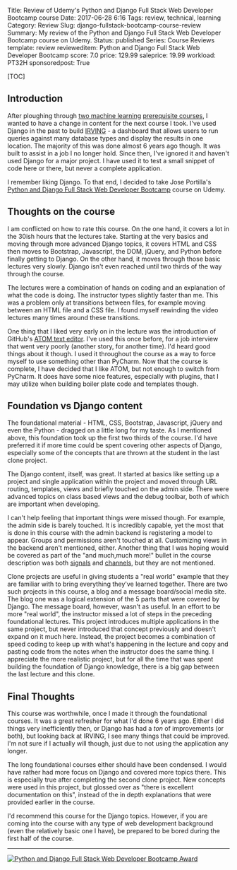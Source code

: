 Title: Review of Udemy's Python and Django Full Stack Web Developer Bootcamp course
Date: 2017-06-28 6:16
Tags: review, technical, learning
Category: Review
Slug: django-fullstack-bootcamp-course-review
Summary: My review of the Python and Django Full Stack Web Developer Bootcamp course on Udemy.
Status: published
Series: Course Reviews
template: review
revieweditem: Python and Django Full Stack Web Developer Bootcamp
score: 7.0
price: 129.99
saleprice: 19.99
workload: PT32H
sponsoredpost: True

[TOC]

## Introduction

After ploughing through [two machine learning][1] [prerequisite courses][2], I wanted to have a change in content for the next
course I took. I've used Django in the past to build [IRVING][3] - a dashboard that allows users to run queries against many
database types and display the results in one location. The majority of this was done almost 6 years ago though. It was built
to assist in a job I no longer hold. Since then, I've ignored it and haven't used Django for a major project. I have used it to
test a small snippet of code here or there, but never a complete application.

I remember liking Django. To that end, I decided to take Jose Portilla's [Python and Django Full Stack Web Developer Bootcamp][4]
course on Udemy.

## Thoughts on the course

I am conflicted on how to rate this course. On the one hand, it covers a lot in the 30ish hours that the lectures take. Starting at
the very basics and moving through more advanced Django topics, it covers HTML and CSS then moves to Bootstrap, Javascript, the DOM,
jQuery, and Python before finally getting to Django. On the other hand, it moves through those basic lectures very slowly. Django isn't
even reached until two thirds of the way through the course.

The lectures were a combination of hands on coding and an explanation of what the code is doing. The instructor types slightly
faster than me. This was a problem only at transitions between files, for example moving between an HTML file and a CSS file. I found myself
rewinding the video lectures many times around these transitions.

One thing that I liked very early on in the lecture was the introduction of GitHub's [ATOM text editor][5]. I've used this once before, for a job
interview that went very poorly (another story, for another time). I'd heard good things about it though. I used it throughout the course as a way to
force myself to use something other than PyCharm. Now that the course is complete, I have decided that I like ATOM, but not enough to switch from
PyCharm. It does have some nice features, especially with plugins, that I may utilize when building boiler plate code and templates though.

## Foundation vs Django content

The foundational material - HTML, CSS, Bootstrap, Javascript, jQuery and even the Python - dragged on a little long for my taste. As I
mentioned above, this foundation took up the first two thirds of the course. I'd have preferred it if more time could be spent covering
other aspects of Django, especially some of the concepts that are thrown at the student in the last clone project.

The Django content, itself, was great. It started at basics like setting up a project and single application within the project and
moved through URL routing, templates, views and briefly touched on the admin side. There were advanced topics on class based views and
the debug toolbar, both of which are important when developing.

I can't help feeling that important things were missed though. For example, the admin side is barely touched. It is incredibly capable, yet the
most that is done in this course with the admin backend is registering a model to appear. Groups and permissions aren't touched at all. Customizing
views in the backend aren't mentioned, either. Another thing that I was hoping would be covered as part of the "and much,much more!" bullet in the
course description was both [signals][6] and [channels][7], but they are not mentioned.

Clone projects are useful in giving students a "real world" example that they are familiar with to bring everything they've learned together. There
are two such projects in this course, a blog and a message board/social media site. The blog one was a logical extension of the 5 parts that were
covered by Django. The message board, however, wasn't as useful. In an effort to be more "real world", the instructor missed a lot of steps in the
preceding foundational lectures. This project introduces multiple applications in the same project, but never introduced that concept previously
and doesn't expand on it much here. Instead, the project becomes a combination of speed coding to keep up with what's happening in the lecture and
copy and pasting code from the notes when the instructor does the same thing. I appreciate the more realistic project, but for all the time that was
spent building the foundation of Django knowledge, there is a big gap between the last lecture and this clone.

## Final Thoughts

This course was worthwhile, once I made it through the foundational courses. It was a great refresher for what I'd done 6 years ago. Either I did
things very inefficiently then, or Django has had a *ton* of improvements (or both), but looking back at IRVING, I see many things that could be
improved. I'm not sure if I actually will though, just due to not using the application any longer.

The long foundational courses either should have been condensed. I would have rather had more focus on Django and covered more topics there. This
is especially true after completing the second clone project. New concepts were used in this project, but glossed over as "there is excellent
documentation on this", instead of the in depth explanations that were provided earlier in the course.

I'd recommend this course for the Django topics. However, if you are coming into the course with any type of web development background (even the
relatively basic one I have), be prepared to be bored during the first half of the course.

---

[![Python and Django Full Stack Web Developer Bootcamp Award][8]][9]



 [1]: {filename}2017_04_20_review_of_deep_learning_prereq_numpy.md
 [2]: {filename}2017_05_03_review_of_deep_learning_prereq_regression.md
 [3]: https://github.com/AWegnerGitHub/IRVING
 [4]: https://click.linksynergy.com/link?id=upT2m3Gzivc&offerid=1597309.391971746708712562580105&type=2&murl=https%3a%2f%2fwww.udemy.com%2fcourse%2fpython-and-django-full-stack-web-developer-bootcamp%2f
 [5]: https://atom.io/
 [6]: https://docs.djangoproject.com/en/1.11/topics/signals/
 [7]: https://www.djangoproject.com/weblog/2016/sep/09/channels-adopted-official-django-project/
 [8]: {attach}images/udemy-django-full-stack-bootcamp.jpg
 [9]: https://ude.my/UC-1VGWNREH
